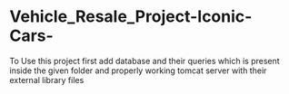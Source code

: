 # Vehicle_Resale_Project-Iconic-Cars-
To Use this project first add database and their queries which is present inside the given folder
and properly working tomcat server with their external library files
